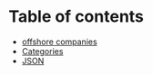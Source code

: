 # Table of contents

* [offshore companies](README.md)
* [Categories](categories.md)
* [JSON](json.md)

